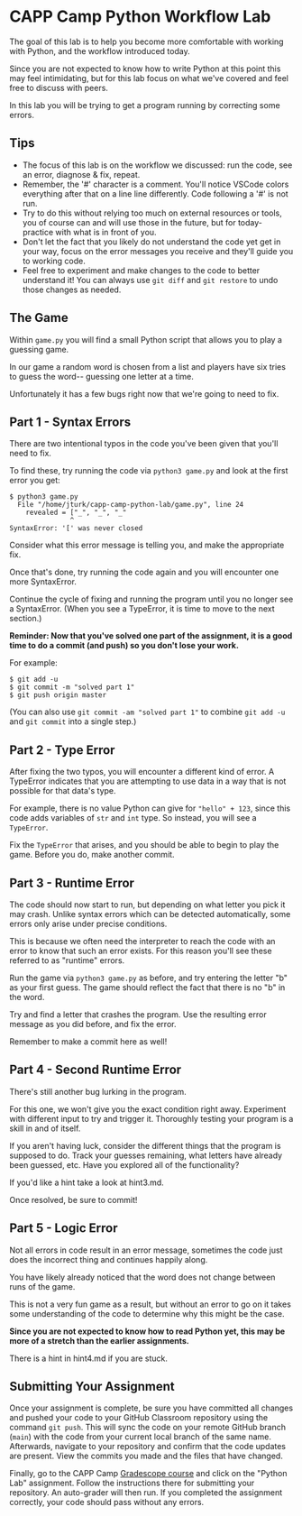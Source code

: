 # CAPP Camp Python Workflow Lab

The goal of this lab is to help you become more comfortable with working with Python, and the workflow introduced today.

Since you are not expected to know how to write Python at this point this may feel intimidating, but for this lab focus on what we've covered and feel free to discuss with peers.

In this lab you will be trying to get a program running by correcting some errors.

## Tips

- The focus of this lab is on the workflow we discussed: run the code, see an error, diagnose & fix, repeat.
- Remember, the '#' character is a comment. You'll notice VSCode colors everything after that on a line line differently. Code following a '#' is not run.
- Try to do this without relying too much on external resources or tools, you of course can and will use those in the future, but for today- practice with what is in front of you.
- Don't let the fact that you likely do not understand the code yet get in your way, focus on the error messages you receive and they'll guide you to working code.
- Feel free to experiment and make changes to the code to better understand it! You can always use `git diff` and `git restore` to undo those changes as needed.

## The Game

Within `game.py` you will find a small Python script that allows you to play a guessing game.

In our game a random word is chosen from a list and players have six tries to guess the word-- guessing one letter at a time.

Unfortunately it has a few bugs right now that we're going to need to fix.

## Part 1 - Syntax Errors

There are two intentional typos in the code you've been given that you'll need to fix.

To find these, try running the code via `python3 game.py` and look at the first error you get:

```
$ python3 game.py
  File "/home/jturk/capp-camp-python-lab/game.py", line 24
    revealed = ["_", "_", "_"
               ^
SyntaxError: '[' was never closed
```

Consider what this error message is telling you, and make the appropriate fix.

Once that's done, try running the code again and you will encounter one more SyntaxError.

Continue the cycle of fixing and running the program until you no longer see a SyntaxError. (When you see a TypeError, it is time to move to the next section.)

**Reminder: Now that you've solved one part of the assignment, it is a good time to do a commit (and push) so you don't lose your work.**

For example:

```
$ git add -u
$ git commit -m "solved part 1"
$ git push origin master
```

(You can also use `git commit -am "solved part 1"` to combine `git add -u` and `git commit` into a single step.)

## Part 2 - Type Error

After fixing the two typos, you will encounter a different kind of error. A TypeError indicates that you are attempting to use data in a way that is not possible for that data's type.

For example, there is no value Python can give for `"hello" + 123`, since this code adds variables of `str` and `int` type.
So instead, you will see a `TypeError`.

Fix the `TypeError` that arises, and you should be able to begin to play the game. Before you do, make another commit.

## Part 3 - Runtime Error

The code should now start to run, but depending on what letter you pick it may crash.
Unlike syntax errors which can be detected automatically, some errors only arise under precise conditions.

This is because we often need the interpreter to reach the code with an error to know that such an error exists. For this reason you'll see these referred to as "runtime" errors.

Run the game via `python3 game.py` as before, and try entering the letter "b" as your first guess. The game should reflect the fact that there is no "b" in the word.

Try and find a letter that crashes the program. Use the resulting error message as you did before, and fix the error.

Remember to make a commit here as well!

## Part 4 - Second Runtime Error

There's still another bug lurking in the program.

For this one, we won't give you the exact condition right away. Experiment with different input to try and trigger it. Thoroughly testing your program is a skill in and of itself.

If you aren't having luck, consider the different things that the program is supposed to do. Track your guesses remaining, what letters have already been guessed, etc. Have you explored all of the functionality?

If you'd like a hint take a look at hint3.md.

Once resolved, be sure to commit!

## Part 5 - Logic Error

Not all errors in code result in an error message, sometimes the code just does the incorrect thing and continues happily along.

You have likely already noticed that the word does not change between runs of the game.

This is not a very fun game as a result, but without an error to go on it takes some understanding of the code to determine why this might be the case.

**Since you are not expected to know how to read Python yet, this may be more of a stretch than the earlier assignments.**

There is a hint in hint4.md if you are stuck.

## Submitting Your Assignment

Once your assignment is complete, be sure you have committed all changes and pushed your code to your GitHub Classroom repository using the command `git push`. This will sync the code on your remote GitHub branch (`main`) with the code from your current local branch of the same name. Afterwards, navigate to your repository and confirm that the code updates are present. View the commits you made and the files that have changed.

Finally, go to the CAPP Camp [Gradescope course](https://www.gradescope.com/courses/834709) and click on the "Python Lab" assignment. Follow the instructions there for submitting your repository. An auto-grader will then run. If you completed the assignment correctly, your code should pass without any errors.

